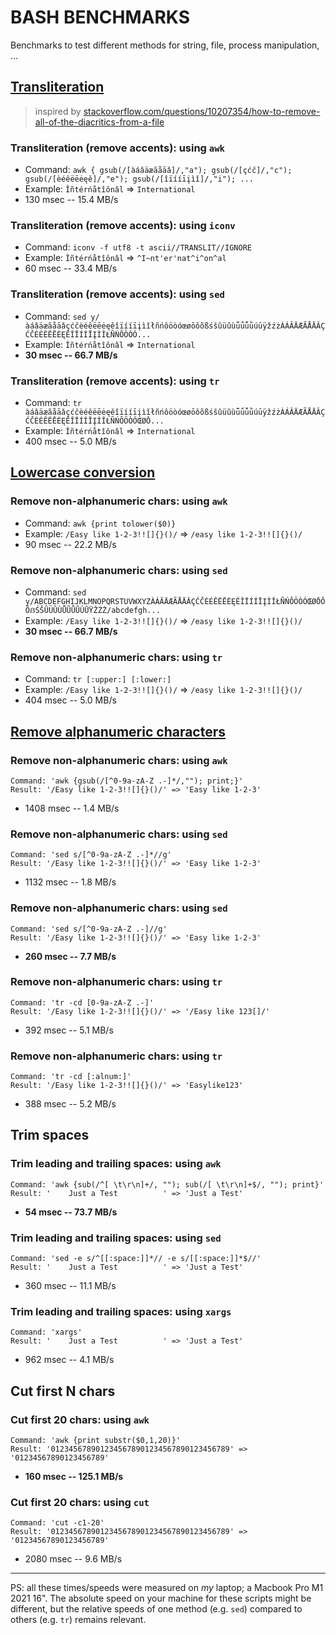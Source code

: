 # BASH BENCHMARKS
Benchmarks to test different methods for string, file, process manipulation, ...

## [Transliteration](https://github.com/pforret/bash_benchmarks/blob/main/transliteration.sh)

> inspired by [stackoverflow.com/questions/10207354/how-to-remove-all-of-the-diacritics-from-a-file](https://stackoverflow.com/questions/10207354/how-to-remove-all-of-the-diacritics-from-a-file)

### Transliteration (remove accents): using `awk`
* Command: `awk { gsub(/[àáâäæãåāǎ]/,"a"); gsub(/[çćč]/,"c"); gsub(/[èéêëēėęě]/,"e"); gsub(/[îïííīįìǐ]/,"i"); ...`
* Example: `Îñtérńåtîônâl` => `International`
* 130 msec -- 15.4 MB/s

### Transliteration (remove accents): using `iconv`
* Command: `iconv -f utf8 -t ascii//TRANSLIT//IGNORE`
* Example: `Îñtérńåtîônâl` => `^I~nt'er'nat^i^on^al`
* 60 msec -- 33.4 MB/s

### Transliteration (remove accents): using `sed`
* Command: `sed y/àáâäæãåāǎçćčèéêëēėęěîïííīįìǐłñńôöòóœøōǒõßśšûüǔùǖǘǚǜúūÿžźżÀÁÂÄÆÃÅĀǍÇĆČÈÉÊËĒĖĘĚÎÏÍÍĪĮÌǏŁÑŃÔÖÒÓ...`
* Example: `Îñtérńåtîônâl` => `International`
* **30 msec -- 66.7 MB/s**

### Transliteration (remove accents): using `tr`
* Command: `tr àáâäæãåāǎçćčèéêëēėęěîïííīįìǐłñńôöòóœøōǒõßśšûüǔùǖǘǚǜúūÿžźżÀÁÂÄÆÃÅĀǍÇĆČÈÉÊËĒĖĘĚÎÏÍÍĪĮÌǏŁÑŃÔÖÒÓŒØŌ...`
* Example: `Îñtérńåtîônâl` => `International`
* 400 msec -- 5.0 MB/s


## [Lowercase conversion](https://github.com/pforret/bash_benchmarks/blob/main/lowercase.sh)

### Remove non-alphanumeric chars: using `awk`
* Command: `awk {print tolower($0)}`
* Example: `/Easy like 1-2-3!![]{}()/` => `/easy like 1-2-3!![]{}()/`
* 90 msec -- 22.2 MB/s

### Remove non-alphanumeric chars: using `sed`
* Command: `sed y/ABCDEFGHIJKLMNOPQRSTUVWXYZÀÁÂÄÆÃÅĀǍÇĆČÈÉÊËĒĖĘĚÎÏÍÍĪĮÌǏŁÑŃÔÖÒÓŒØŌǑÕẞŚŠÛÜǓÙǕǗǙǛÚŪŸŽŹŻ/abcdefgh...`
* Example: `/Easy like 1-2-3!![]{}()/` => `/easy like 1-2-3!![]{}()/`
* **30 msec -- 66.7 MB/s**

### Remove non-alphanumeric chars: using `tr`
* Command: `tr [:upper:] [:lower:]`
* Example: `/Easy like 1-2-3!![]{}()/` => `/easy like 1-2-3!![]{}()/`
* 404 msec -- 5.0 MB/s


## [Remove alphanumeric characters]()

### Remove non-alphanumeric chars: using `awk`
```
Command: 'awk {gsub(/[^0-9a-zA-Z .-]*/,""); print;}'
Result: '/Easy like 1-2-3!![]{}()/' => 'Easy like 1-2-3'
```
* 1408 msec -- 1.4 MB/s

### Remove non-alphanumeric chars: using `sed`
```
Command: 'sed s/[^0-9a-zA-Z .-]*//g'
Result: '/Easy like 1-2-3!![]{}()/' => 'Easy like 1-2-3'
```
* 1132 msec -- 1.8 MB/s

### Remove non-alphanumeric chars: using `sed`
```
Command: 'sed s/[^0-9a-zA-Z .-]//g'
Result: '/Easy like 1-2-3!![]{}()/' => 'Easy like 1-2-3'
```
* **260 msec -- 7.7 MB/s**

### Remove non-alphanumeric chars: using `tr`
```
Command: 'tr -cd [0-9a-zA-Z .-]'
Result: '/Easy like 1-2-3!![]{}()/' => '/Easy like 123[]/'
```
* 392 msec -- 5.1 MB/s

### Remove non-alphanumeric chars: using `tr`
```
Command: 'tr -cd [:alnum:]'
Result: '/Easy like 1-2-3!![]{}()/' => 'Easylike123'
```
* 388 msec -- 5.2 MB/s


## Trim spaces

### Trim leading and trailing spaces: using `awk`
```
Command: 'awk {sub(/^[ \t\r\n]+/, ""); sub(/[ \t\r\n]+$/, ""); print}'
Result: '    Just a Test          ' => 'Just a Test'
```
* **54 msec -- 73.7 MB/s**

### Trim leading and trailing spaces: using `sed`
```
Command: 'sed -e s/^[[:space:]]*// -e s/[[:space:]]*$//'
Result: '    Just a Test          ' => 'Just a Test'
```
* 360 msec -- 11.1 MB/s

### Trim leading and trailing spaces: using `xargs`
```
Command: 'xargs'
Result: '    Just a Test          ' => 'Just a Test'
```
* 962 msec -- 4.1 MB/s

## Cut first N chars

### Cut first 20 chars: using `awk`
```
Command: 'awk {print substr($0,1,20)}'
Result: '0123456789012345678901234567890123456789' => '01234567890123456789'
```
* **160 msec -- 125.1 MB/s**

### Cut first 20 chars: using `cut`
```
Command: 'cut -c1-20'
Result: '0123456789012345678901234567890123456789' => '01234567890123456789'
```
* 2080 msec -- 9.6 MB/s


---
PS: all these times/speeds were measured on _my_ laptop; a Macbook Pro M1 2021 16". 
The absolute speed on your machine for these scripts might be different, 
but the relative speeds of one method (e.g. `sed`) compared to others (e.g. `tr`) remains relevant.

